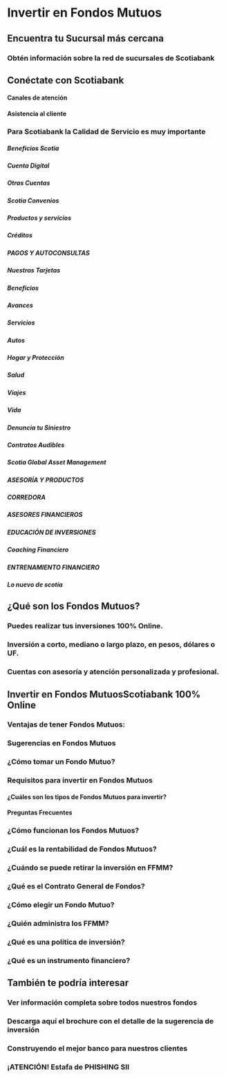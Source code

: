 <H1>Invertir en Fondos Mutuos</H1>
<H2>Encuentra tu Sucursal más cercana</H2>
<H3>Obtén información sobre la red de sucursales de Scotiabank</H3>
<H2>Conéctate con Scotiabank</H2>
<H4>Canales de atención</H4>
<H4>Asistencia al cliente</H4>
<H3>Para Scotiabank la Calidad de Servicio es muy importante</H3>
<H5>Beneficios Scotia</H5>
<H5>Cuenta Digital</H5>
<H5>Otras Cuentas</H5>
<H5>Scotia Convenios</H5>
<H5>Productos y servicios</H5>
<H5>Créditos</H5>
<H5>PAGOS Y AUTOCONSULTAS</H5>
<H5>Nuestras Tarjetas</H5>
<H5>Beneficios</H5>
<H5>Avances</H5>
<H5>Servicios</H5>
<H5>Autos</H5>
<H5>Hogar y Protección</H5>
<H5>Salud</H5>
<H5>Viajes</H5>
<H5>Vida</H5>
<H5>Denuncia tu Siniestro</H5>
<H5>Contratos Audibles</H5>
<H5>Scotia Global Asset Management</H5>
<H5>ASESORÍA Y PRODUCTOS</H5>
<H5>CORREDORA</H5>
<H5>ASESORES FINANCIEROS</H5>
<H5>EDUCACIÓN DE INVERSIONES</H5>
<H5>Coaching Financiero</H5>
<H5>ENTRENAMIENTO FINANCIERO</H5>
<H5>Lo nuevo de scotia</H5>
<H2>¿Qué son los Fondos Mutuos?</H2>
<H3>Puedes realizar tus inversiones 100% Online.</H3>
<H3>Inversión a corto, mediano o largo plazo, en pesos, dólares o UF.</H3>
<H3>Cuentas con asesoría y atención personalizada y profesional.</H3>
<H2>Invertir en Fondos MutuosScotiabank 100% Online</H2>
<H3>Ventajas de tener Fondos Mutuos:</H3>
<H3>Sugerencias en Fondos Mutuos</H3>
<H3>¿Cómo tomar un Fondo Mutuo?</H3>
<H3>Requisitos para invertir en Fondos Mutuos</H3>
<H4>¿Cuáles son los tipos de Fondos Mutuos para invertir?</H4>
<H4>Preguntas Frecuentes</H4>
<H3>¿Cómo funcionan los Fondos Mutuos?</H3>
<H3>¿Cuál es la rentabilidad de Fondos Mutuos?</H3>
<H3>¿Cuándo se puede retirar la inversión en FFMM?</H3>
<H3>¿Qué es el Contrato General de Fondos?</H3>
<H3>¿Cómo elegir un Fondo Mutuo?</H3>
<H3>¿Quién administra los FFMM?</H3>
<H3>¿Qué es una política de inversión?</H3>
<H3>¿Qué es un instrumento financiero?</H3>
<H2>También te podría interesar</H2>
<H3>Ver información completa sobre todos nuestros fondos</H3>
<H3>Descarga aquí el brochure con el detalle de la sugerencia de inversión</H3>
<H3>Construyendo el mejor banco para nuestros clientes</H3>
<H3>¡ATENCIÓN! Estafa de PHISHING SII</H3>
